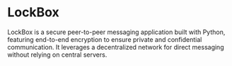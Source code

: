 # LockBox
LockBox is a secure peer-to-peer messaging application built with Python, featuring end-to-end encryption to ensure private and confidential communication. It leverages a decentralized network for direct messaging without relying on central servers.
